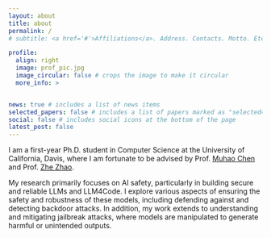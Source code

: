 ```yaml
---
layout: about
title: about
permalink: /
# subtitle: <a href='#'>Affiliations</a>. Address. Contacts. Motto. Etc.

profile:
  align: right
  image: prof_pic.jpg
  image_circular: false # crops the image to make it circular
  more_info: >


news: true # includes a list of news items
selected_papers: false # includes a list of papers marked as "selected={true}"
social: false # includes social icons at the bottom of the page
latest_post: false
---
```


<!-- I am a first-year Ph.D. student in Computer Science at UC Davis. I love [LUKA](https://luka-group.github.io/). And I love my advisor [Muhao Chen](https://muhaochen.github.io/)

My research focus is NLP. more specifically, AI safety. Build robust safe LLM or LLM4Code. Backdoor attack, defense, detection, jailbreak attack and defense.  -->

I am a first-year Ph.D. student in Computer Science at the University of California, Davis, where I am fortunate to be advised by Prof. [Muhao Chen](https://muhaochen.github.io/) and Prof. [Zhe Zhao](https://sites.google.com/view/zhezhao).

My research primarily focuses on AI safety, particularly in building secure and reliable LLMs and LLM4Code. I explore various aspects of ensuring the safety and robustness of these models, including defending against and detecting backdoor attacks. In addition, my work extends to understanding and mitigating jailbreak attacks, where models are manipulated to generate harmful or unintended outputs.

<!-- Write your biography here. Tell the world about yourself. Link to your favorite [subreddit](http://reddit.com). You can put a picture in, too. The code is already in, just name your picture `prof_pic.jpg` and put it in the `img/` folder.

Put your address / P.O. box / other info right below your picture. You can also disable any of these elements by editing `profile` property of the YAML header of your `_pages/about.md`. Edit `_bibliography/papers.bib` and Jekyll will render your [publications page](/al-folio/publications/) automatically.

Link to your social media connections, too. This theme is set up to use [Font Awesome icons](https://fontawesome.com/) and [Academicons](https://jpswalsh.github.io/academicons/), like the ones below. Add your Facebook, Twitter, LinkedIn, Google Scholar, or just disable all of them. -->

